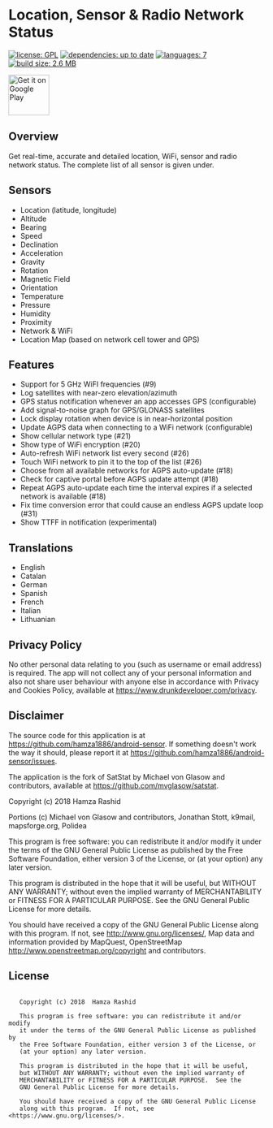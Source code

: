 # Location, Sensor & Radio Network Status

[![license: GPL](https://img.shields.io/badge/license-GPL-green.svg)](https://www.gnu.org/licenses/) 
[![dependencies: up to date](https://img.shields.io/badge/dependencies-up%20to%20date-brightgreen.svg)](https://img.shields.io/badge/dependencies-up%20to%20date-brightgreen.svg) 
[![languages: 7](https://img.shields.io/badge/languages-7-blue.svg)](https://img.shields.io/badge/languages-7-blue.svg) 
[![build size: 2.6 MB](https://img.shields.io/badge/build%20size-2.6%20MB-blue.svg)](https://img.shields.io/badge/build%20size-2.6%20MB-blue.svg) 

<a href="https://play.google.com/store/apps/details?id=com.drunkdeveloper.location.sensor.radio.network.wifi.status" target="_blank">
<img src="https://github.com/steverichey/google-play-badge-svg/blob/master/img/en_get.svg" alt="Get it on Google Play" height="80"/></a>

## Overview

Get real-time, accurate and detailed location, WiFi, sensor and radio network status. The complete list of all sensor is given under.

## Sensors

- Location (latitude, longitude)
- Altitude
- Bearing
- Speed
- Declination
- Acceleration
- Gravity
- Rotation
- Magnetic Field
- Orientation
- Temperature
- Pressure
- Humidity
- Proximity
- Network & WiFi
- Location Map (based on network cell tower and GPS)

## Features

- Support for 5 GHz WiFI frequencies (#9)
- Log satellites with near-zero elevation/azimuth
- GPS status notification whenever an app accesses GPS (configurable)
- Add signal-to-noise graph for GPS/GLONASS satellites
- Lock display rotation when device is in near-horizontal position
- Update AGPS data when connecting to a WiFi network (configurable)
- Show cellular network type (#21)
- Show type of WiFi encryption (#20)
- Auto-refresh WiFi network list every second (#26)
- Touch WiFi network to pin it to the top of the list (#26)
- Choose from all available networks for AGPS auto-update (#18)
- Check for captive portal before AGPS update attempt (#18)
- Repeat AGPS auto-update each time the interval expires if a selected network is available (#18)
- Fix time conversion error that could cause an endless AGPS update loop (#31)
- Show TTFF in notification (experimental)

## Translations

- English
- Catalan
- German
- Spanish
- French
- Italian
- Lithuanian

## Privacy Policy

No other personal data relating to you (such as username or email address) is required. The app will not collect any of your personal information and also not share user behaviour with anyone else in accordance with Privacy and Cookies Policy, available at https://www.drunkdeveloper.com/privacy.

## Disclaimer

The source code for this application is at https://github.com/hamza1886/android-sensor. If something doesn't work the way it should, please report it at https://github.com/hamza1886/android-sensor/issues.

The application is the fork of SatStat by Michael von Glasow and contributors, available at https://github.com/mvglasow/satstat. 

Copyright (c) 2018 Hamza Rashid

Portions (c) Michael von Glasow and contributors, Jonathan Stott, k9mail, mapsforge.org, Polidea

This program is free software: you can redistribute it and/or modify it under the terms of the GNU General Public License as published by the Free Software Foundation, either version 3 of the License, or (at your option) any later version.

This program is distributed in the hope that it will be useful, but WITHOUT ANY WARRANTY; without even the implied warranty of MERCHANTABILITY or FITNESS FOR A PARTICULAR PURPOSE. See the GNU General Public License for more details.

You should have received a copy of the GNU General Public License along with this program. If not, see http://www.gnu.org/licenses/, Map data and information provided by MapQuest, OpenStreetMap http://www.openstreetmap.org/copyright and contributors.

## License

```GNU General Public License (GPLv3)
   
   Copyright (c) 2018  Hamza Rashid
   
   This program is free software: you can redistribute it and/or modify
   it under the terms of the GNU General Public License as published by
   the Free Software Foundation, either version 3 of the License, or
   (at your option) any later version.

   This program is distributed in the hope that it will be useful,
   but WITHOUT ANY WARRANTY; without even the implied warranty of
   MERCHANTABILITY or FITNESS FOR A PARTICULAR PURPOSE.  See the
   GNU General Public License for more details.

   You should have received a copy of the GNU General Public License
   along with this program.  If not, see <https://www.gnu.org/licenses/>.
```
